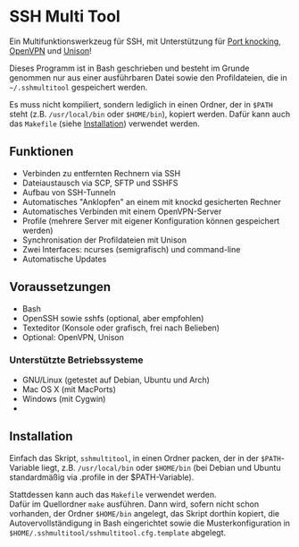 # SSH Multi Tool
Ein Multifunktionswerkzeug für SSH, mit Unterstützung für [Port knocking](https://en.wikipedia.org/wiki/Port_knocking), [OpenVPN](https://en.wikipedia.org/wiki/OpenVPN) und [Unison](https://en.wikipedia.org/wiki/Unison_(file_synchronizer))!

Dieses Programm ist in Bash geschrieben und besteht im Grunde genommen nur aus einer ausführbaren Datei sowie den Profildateien, die in `~/.sshmultitool` gespeichert werden.

Es muss nicht kompiliert, sondern lediglich in einen Ordner, der in `$PATH` steht (z.B. `/usr/local/bin` oder `$HOME/bin`), kopiert werden. Dafür kann auch das `Makefile` (siehe [Installation](#installation)) verwendet werden.

## Funktionen
* Verbinden zu entfernten Rechnern via SSH
* Dateiaustausch via SCP, SFTP und SSHFS
* Aufbau von SSH-Tunneln
* Automatisches "Anklopfen" an einem mit knockd gesicherten Rechner
* Automatisches Verbinden mit einem OpenVPN-Server
* Profile (mehrere Server mit eigener Konfiguration können gespeichert werden)
* Synchronisation der Profildateien mit Unison
* Zwei Interfaces: ncurses (semigrafisch) und command-line
* Automatische Updates

## Voraussetzungen
* Bash
* OpenSSH sowie sshfs (optional, aber empfohlen)
* Texteditor (Konsole oder grafisch, frei nach Belieben)
* Optional: OpenVPN, Unison

### Unterstützte Betriebssysteme
* GNU/Linux (getestet auf Debian, Ubuntu und Arch)
* Mac OS X (mit MacPorts)
* Windows (mit Cygwin)
* 
<a name="installation"></a>
## Installation
Einfach das Skript, `sshmultitool`, in einen Ordner packen, der in der `$PATH`-Variable liegt, z.B. `/usr/local/bin` oder `$HOME/bin` (bei Debian und Ubuntu standardmäßig via .profile in der $PATH-Variable).

Stattdessen kann auch das `Makefile` verwendet werden.    
Dafür im Quellordner `make` ausführen. Dann wird, sofern nicht schon vorhanden, der Ordner `$HOME/bin` angelegt, das Skript dorthin kopiert, die Autovervollständigung in Bash eingerichtet sowie die Musterkonfiguration in `$HOME/.sshmultitool/sshmultitool.cfg.template` abgelegt.
